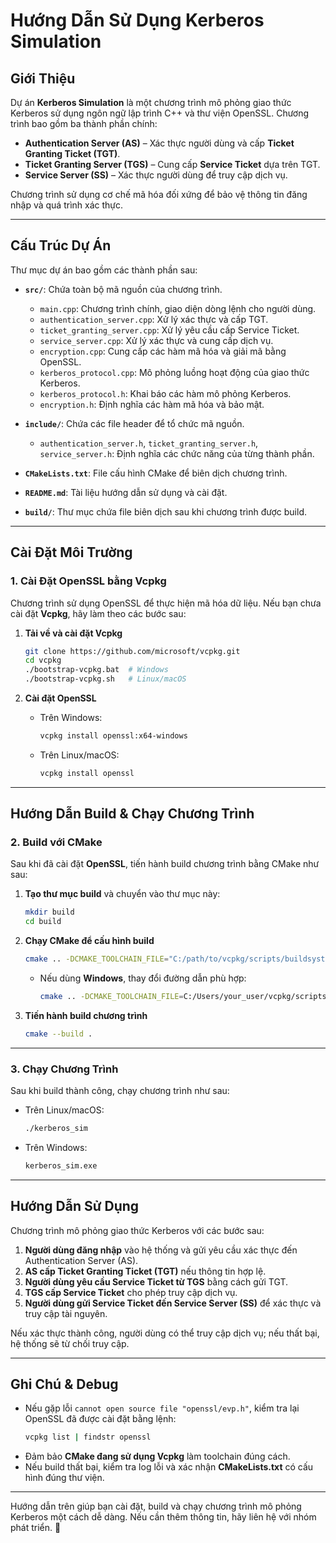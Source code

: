 # **Hướng Dẫn Sử Dụng Kerberos Simulation**

## **Giới Thiệu**  
Dự án **Kerberos Simulation** là một chương trình mô phỏng giao thức Kerberos sử dụng ngôn ngữ lập trình C++ và thư viện OpenSSL. Chương trình bao gồm ba thành phần chính:  

- **Authentication Server (AS)** – Xác thực người dùng và cấp **Ticket Granting Ticket (TGT)**.  
- **Ticket Granting Server (TGS)** – Cung cấp **Service Ticket** dựa trên TGT.  
- **Service Server (SS)** – Xác thực người dùng để truy cập dịch vụ.  

Chương trình sử dụng cơ chế mã hóa đối xứng để bảo vệ thông tin đăng nhập và quá trình xác thực.

---

## **Cấu Trúc Dự Án**  
Thư mục dự án bao gồm các thành phần sau:  

- **`src/`**: Chứa toàn bộ mã nguồn của chương trình.  
  - `main.cpp`: Chương trình chính, giao diện dòng lệnh cho người dùng.  
  - `authentication_server.cpp`: Xử lý xác thực và cấp TGT.  
  - `ticket_granting_server.cpp`: Xử lý yêu cầu cấp Service Ticket.  
  - `service_server.cpp`: Xử lý xác thực và cung cấp dịch vụ.  
  - `encryption.cpp`: Cung cấp các hàm mã hóa và giải mã bằng OpenSSL.  
  - `kerberos_protocol.cpp`: Mô phỏng luồng hoạt động của giao thức Kerberos.  
  - `kerberos_protocol.h`: Khai báo các hàm mô phỏng Kerberos.  
  - `encryption.h`: Định nghĩa các hàm mã hóa và bảo mật.  

- **`include/`**: Chứa các file header để tổ chức mã nguồn.  
  - `authentication_server.h`, `ticket_granting_server.h`, `service_server.h`: Định nghĩa các chức năng của từng thành phần.  

- **`CMakeLists.txt`**: File cấu hình CMake để biên dịch chương trình.  
- **`README.md`**: Tài liệu hướng dẫn sử dụng và cài đặt.  
- **`build/`**: Thư mục chứa file biên dịch sau khi chương trình được build.  

---

## **Cài Đặt Môi Trường**  

### **1. Cài Đặt OpenSSL bằng Vcpkg**  
Chương trình sử dụng OpenSSL để thực hiện mã hóa dữ liệu. Nếu bạn chưa cài đặt **Vcpkg**, hãy làm theo các bước sau:  

1. **Tải về và cài đặt Vcpkg**  
   ```sh
   git clone https://github.com/microsoft/vcpkg.git
   cd vcpkg
   ./bootstrap-vcpkg.bat  # Windows
   ./bootstrap-vcpkg.sh   # Linux/macOS
   ```

2. **Cài đặt OpenSSL**  
   - Trên Windows:  
     ```sh
     vcpkg install openssl:x64-windows
     ```
   - Trên Linux/macOS:  
     ```sh
     vcpkg install openssl
     ```

---

## **Hướng Dẫn Build & Chạy Chương Trình**  

### **2. Build với CMake**  
Sau khi đã cài đặt **OpenSSL**, tiến hành build chương trình bằng CMake như sau:  

1. **Tạo thư mục build** và chuyển vào thư mục này:  
   ```sh
   mkdir build
   cd build
   ```

2. **Chạy CMake để cấu hình build**  
   ```sh
   cmake .. -DCMAKE_TOOLCHAIN_FILE="C:/path/to/vcpkg/scripts/buildsystems/vcpkg.cmake"
   ```

   - Nếu dùng **Windows**, thay đổi đường dẫn phù hợp:  
     ```sh
     cmake .. -DCMAKE_TOOLCHAIN_FILE=C:/Users/your_user/vcpkg/scripts/buildsystems/vcpkg.cmake
     ```

3. **Tiến hành build chương trình**  
   ```sh
   cmake --build .
   ```

---

### **3. Chạy Chương Trình**  
Sau khi build thành công, chạy chương trình như sau:  

- Trên Linux/macOS:  
  ```sh
  ./kerberos_sim
  ```

- Trên Windows:  
  ```sh
  kerberos_sim.exe
  ```

---

## **Hướng Dẫn Sử Dụng**  
Chương trình mô phỏng giao thức Kerberos với các bước sau:  

1. **Người dùng đăng nhập** vào hệ thống và gửi yêu cầu xác thực đến Authentication Server (AS).  
2. **AS cấp Ticket Granting Ticket (TGT)** nếu thông tin hợp lệ.  
3. **Người dùng yêu cầu Service Ticket từ TGS** bằng cách gửi TGT.  
4. **TGS cấp Service Ticket** cho phép truy cập dịch vụ.  
5. **Người dùng gửi Service Ticket đến Service Server (SS)** để xác thực và truy cập tài nguyên.  

Nếu xác thực thành công, người dùng có thể truy cập dịch vụ; nếu thất bại, hệ thống sẽ từ chối truy cập.

---

## **Ghi Chú & Debug**  
- Nếu gặp lỗi `cannot open source file "openssl/evp.h"`, kiểm tra lại OpenSSL đã được cài đặt bằng lệnh:  
  ```sh
  vcpkg list | findstr openssl
  ```
- Đảm bảo **CMake đang sử dụng Vcpkg** làm toolchain đúng cách.  
- Nếu build thất bại, kiểm tra log lỗi và xác nhận **CMakeLists.txt** có cấu hình đúng thư viện.  

---

Hướng dẫn trên giúp bạn cài đặt, build và chạy chương trình mô phỏng Kerberos một cách dễ dàng. Nếu cần thêm thông tin, hãy liên hệ với nhóm phát triển. 🚀